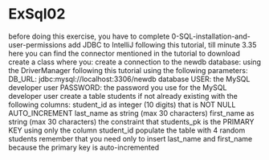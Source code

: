 # ExSql02
before doing this exercise, you have to complete 0-SQL-installation-and-user-permissions
add JDBC to IntelliJ following this tutorial, till minute 3.35
here you can find the connector mentioned in the tutorial to download
create a class where you:
create a connection to the newdb database:
using the DriverManager
following this tutorial
using the following parameters:
DB_URL: jdbc:mysql://localhost:3306/newdb database
USER: the MySQL developer user
PASSWORD: the password you use for the MySQL developer user
create a table students if not already existing with
the following columns:
student_id as integer (10 digits) that is NOT NULL AUTO_INCREMENT
last_name as string (max 30 characters)
first_name as string (max 30 characters)
the constraint that students_pk is the PRIMARY KEY using only the column student_id
populate the table with 4 random students
remember that you need only to insert last_name and first_name because the primary key is auto-incremented
